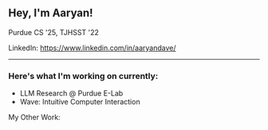 ## Hey, I'm Aaryan!

Purdue CS '25, TJHSST '22

LinkedIn: https://www.linkedin.com/in/aaryandave/

---

### Here's what I'm working on currently:
- LLM Research @ Purdue E-Lab
- Wave: Intuitive Computer Interaction

My Other Work:
